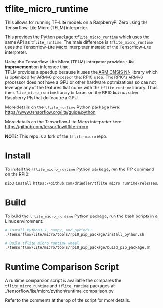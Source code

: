 tflite_micro_runtime
========================

This allows for running TF-Lite models on a RaspberryPi Zero using the Tensorflow-Lite Micro (TFLM) interpreter.  

This provides the Python package:`tflite_micro_runtime` which uses the same API as `tflite_runtime`. 
The main difference is `tflite_micro_runtime` uses the Tensorflow-Lite Micro interpreter instead of the 
Tensorflow-Lite interpreter.

Using the Tensorflow-Lite Micro (TFLM) interpeter provides __~8x improvement__ on inference time.  
TFLM provides a speedup because it uses the [ARM CMSIS NN](https://github.com/ARM-software/CMSIS_5/tree/develop/CMSIS/NN) library which is optimized for ARMv6 processor that RPI0 uses.
The RPI0's ARMv6 processor does not have a GPU or other hardware optimizations so can not leverage any of the features
that come with the `tflite_runtime` library. Thus the `tflite_micro_runtime` library is faster on the RPI0 but not other Raspberry PIs that do feautre a GPU.


More details on the `tflite_runtime` Python package here:  
https://www.tensorflow.org/lite/guide/python

More details on the Tensorflow-Lite Micro interpreter here:  
https://github.com/tensorflow/tflite-micro

__NOTE:__ This repo is a fork of the `tflite-micro` repo.



# Install

To install the `tflite_micro_runtime` Python package, run the PIP command on the RPI0:

```bash
pip3 install https://github.com/driedler/tflite_micro_runtime/releases/download/1.1.0/tflite_micro_runtime-1.1.0-cp37-cp37m-linux_armv6l.whl
```

# Build

To build the `tflite_micro_runtime` Python package, run the bash scripts in a Linux environment:

```bash
# Install Python3.7, numpy, and pybind11
./tensorflow/lite/micro/tools/rpi0_pip_package/install_python.sh

# Build tflite_micro_runtime wheel
./tensorflow/lite/micro/tools/rpi0_pip_package/build_pip_package.sh
```


# Runtime Comparison Script

A runtime comparsion script is available the compares the `tflite_micro_runtime` and `tflite_runtime` 
packages at: [./tensorflow/lite/micro/python/runtime_comparison.py](./tensorflow/lite/micro/python/runtime_comparison.py)

Refer to the comments at the top of the script for more details.
